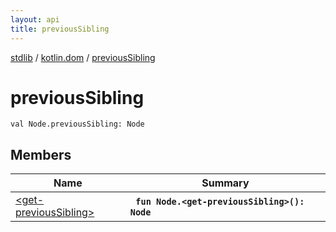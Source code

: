 ```yaml
---
layout: api
title: previousSibling
---
```

[stdlib](../../index.md) / [kotlin.dom](../index.md) / [previousSibling](index.md)

# previousSibling

```
val Node.previousSibling: Node
```

## Members

| Name | Summary |
|------|---------|
|[&lt;get-previousSibling&gt;](_get-previousSibling_.md)|&nbsp;&nbsp;**`fun Node.<get-previousSibling>(): Node`**<br>|
